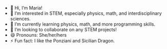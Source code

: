 - 👋 Hi, I’m Maria!
- 👀 I’m interested in STEM, especially physics, math, and interdisciplinary sciences.
- 🌱 I’m currently learning physics, math, and more programming skills.
- 💞️ I’m looking to collaborate on any STEM projects!
- 😄 Pronouns: She/her/hers
- ⚡ Fun fact: I like the Ponziani and Sicilian Dragon.

<!---
mbayder/mbayder is a ✨ special ✨ repository because its `README.md` (this file) appears on your GitHub profile.
You can click the Preview link to take a look at your changes.
--->
